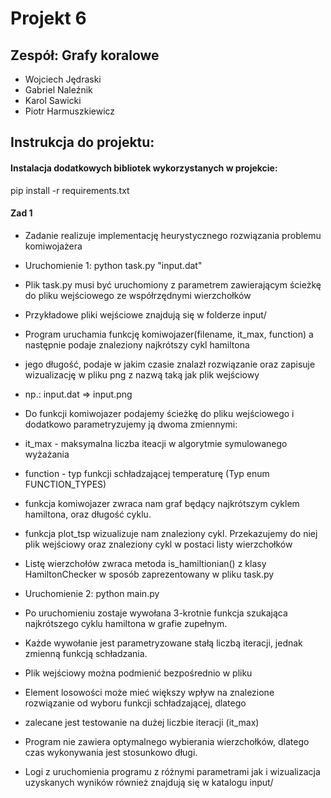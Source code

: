 # Projekt 6

## Zespół: Grafy koralowe
- Wojciech Jędraski
- Gabriel Naleźnik
- Karol Sawicki
- Piotr Harmuszkiewicz

## Instrukcja do projektu:

#### Instalacja dodatkowych bibliotek wykorzystanych w projekcie:
pip install -r requirements.txt

#### Zad 1
- Zadanie realizuje implementację heurystycznego rozwiązania problemu komiwojażera

- Uruchomienie 1: python task.py "input.dat"
- Plik task.py musi być uruchomiony z parametrem zawierającym ścieżkę do pliku wejściowego ze współrzędnymi wierzchołków
- Przykładowe pliki wejściowe znajdują się w folderze input/
- Program uruchamia funkcję komiwojazer(filename, it_max, function) a następnie podaje znaleziony najkrótszy cykl hamiltona
- jego długość, podaje w jakim czasie znalazł rozwiązanie oraz zapisuje wizualizację w pliku png z nazwą taką jak plik wejściowy
- np.: input.dat => input.png
- Do funkcji komiwojazer podajemy ścieżkę do pliku wejściowego i dodatkowo parametryzujemy ją dwoma zmiennymi:
- it_max - maksymalna liczba iteacji w algorytmie symulowanego wyżażania
- function - typ funkcji schładzającej temperaturę (Typ enum FUNCTION_TYPES)
- funkcja komiwojazer zwraca nam graf będący najkrótszym cyklem hamiltona, oraz długość cyklu.
- funkcja plot_tsp wizualizuje nam znaleziony cykl. Przekazujemy do niej plik wejściowy oraz znaleziony cykl w postaci listy wierzchołków
- Listę wierzchołów zwraca metoda is_hamiltionian() z klasy HamiltonChecker w sposób zaprezentowany w pliku task.py

- Uruchomienie 2: python main.py
- Po uruchomieniu zostaje wywołana 3-krotnie funkcja szukająca najkrótszego cyklu hamiltona w grafie zupełnym.
- Każde wywołanie jest parametryzowane stałą liczbą iteracji, jednak zmienną funkcją schładzania.
- Plik wejściowy można podmienić bezpośrednio w pliku
- Element losowości może mieć większy wpływ na znalezione rozwiązanie od wyboru funkcji schładzającej, dlatego
- zalecane jest testowanie na dużej liczbie iteracji (it_max)

- Program nie zawiera optymalnego wybierania wierzchołków, dlatego czas wykonywania jest stosunkowo długi.
- Logi z uruchomienia programu z różnymi parametrami jak i wizualizacja uzyskanych wyników również znajdują się w katalogu input/
